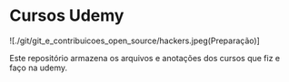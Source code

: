 # Cursos Udemy

![./git/git_e_contribuicoes_open_source/hackers.jpeg(Preparação)]

Este repositório armazena os arquivos e anotações dos cursos que fiz e faço na udemy.
